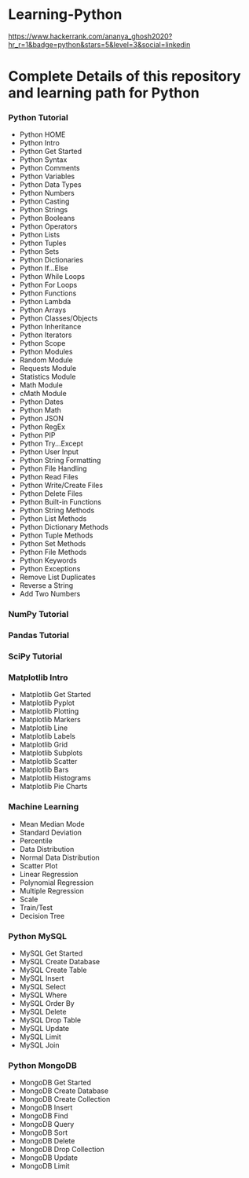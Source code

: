 # Learning-Python

https://www.hackerrank.com/ananya_ghosh2020?hr_r=1&badge=python&stars=5&level=3&social=linkedin


# Complete Details of this repository and learning path for Python

### Python Tutorial
- Python HOME
- Python Intro
- Python Get Started
- Python Syntax
- Python Comments
- Python Variables
- Python Data Types
- Python Numbers
- Python Casting
- Python Strings
- Python Booleans
- Python Operators
- Python Lists
- Python Tuples
- Python Sets
- Python Dictionaries
- Python If...Else
- Python While Loops
- Python For Loops
- Python Functions
- Python Lambda
- Python Arrays
- Python Classes/Objects
- Python Inheritance
- Python Iterators
- Python Scope
- Python Modules
- Random Module
- Requests Module
- Statistics Module
- Math Module
- cMath Module
- Python Dates
- Python Math
- Python JSON
- Python RegEx
- Python PIP
- Python Try...Except
- Python User Input
- Python String Formatting
- Python File Handling
- Python Read Files
- Python Write/Create Files
- Python Delete Files
- Python Built-in Functions
- Python String Methods
- Python List Methods
- Python Dictionary Methods
- Python Tuple Methods
- Python Set Methods
- Python File Methods
- Python Keywords
- Python Exceptions
- Remove List Duplicates
- Reverse a String
- Add Two Numbers


### NumPy Tutorial

### Pandas Tutorial

### SciPy Tutorial

### Matplotlib Intro
- Matplotlib Get Started
- Matplotlib Pyplot
- Matplotlib Plotting
- Matplotlib Markers
- Matplotlib Line
- Matplotlib Labels
- Matplotlib Grid
- Matplotlib Subplots
- Matplotlib Scatter
- Matplotlib Bars
- Matplotlib Histograms
- Matplotlib Pie Charts

### Machine Learning
- Mean Median Mode
- Standard Deviation
- Percentile
- Data Distribution
- Normal Data Distribution
- Scatter Plot
- Linear Regression
- Polynomial Regression
- Multiple Regression
- Scale
- Train/Test
- Decision Tree

### Python MySQL
- MySQL Get Started
- MySQL Create Database
- MySQL Create Table
- MySQL Insert
- MySQL Select
- MySQL Where
- MySQL Order By
- MySQL Delete
- MySQL Drop Table
- MySQL Update
- MySQL Limit
- MySQL Join

### Python MongoDB
- MongoDB Get Started
- MongoDB Create Database
- MongoDB Create Collection
- MongoDB Insert
- MongoDB Find
- MongoDB Query
- MongoDB Sort
- MongoDB Delete
- MongoDB Drop Collection
- MongoDB Update
- MongoDB Limit






